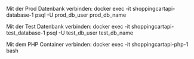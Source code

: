 Mit der Prod Datenbank verbinden: docker exec -it shoppingcartapi-database-1 psql -U prod_db_user prod_db_name

Mit der Test Datenbank verbinden: docker exec -it shoppingcartapi-test_database-1 psql -U test_db_user test_db_name

Mit dem PHP Container verbinden: docker exec -it shoppingcartapi-php-1 bash
